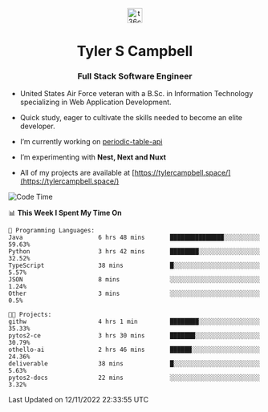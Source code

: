 <p align="center">
<a href="https://www.linkedin.com/in/t36campbell" target="blank"><img align="center" src="https://ik.imagekit.io/t36campbell/Portfolio/linkedin.png.original_m8bbGgPh6.png" alt="t36campbell" height="30" width="30" /></a>
</p>
<h1 align="center">Tyler S Campbell</h1>
<h3 align="center">Full Stack Software Engineer</h3>

* United States Air Force veteran with a B.Sc. in Information Technology specializing in Web Application Development. 

* Quick study, eager to cultivate the skills needed to become an elite developer.

* I’m currently working on [periodic-table-api](https://github.com/t36campbell/periodic-table-api)

* I’m experimenting with **Nest, Next and Nuxt**

* All of my projects are available at [https://tylercampbell.space/](https://tylercampbell.space/)

<!--START_SECTION:waka-->
![Code Time](http://img.shields.io/badge/Code%20Time-1%2C988%20hrs%2049%20mins-blue)

📊 **This Week I Spent My Time On** 

```text
💬 Programming Languages: 
Java                     6 hrs 48 mins       ███████████████░░░░░░░░░░   59.63% 
Python                   3 hrs 42 mins       ████████░░░░░░░░░░░░░░░░░   32.52% 
TypeScript               38 mins             █░░░░░░░░░░░░░░░░░░░░░░░░   5.57% 
JSON                     8 mins              ░░░░░░░░░░░░░░░░░░░░░░░░░   1.24% 
Other                    3 mins              ░░░░░░░░░░░░░░░░░░░░░░░░░   0.5%

🐱‍💻 Projects: 
githw                    4 hrs 1 min         ████████░░░░░░░░░░░░░░░░░   35.33% 
pytos2-ce                3 hrs 30 mins       ███████░░░░░░░░░░░░░░░░░░   30.79% 
othello-ai               2 hrs 46 mins       ██████░░░░░░░░░░░░░░░░░░░   24.36% 
deliverable              38 mins             █░░░░░░░░░░░░░░░░░░░░░░░░   5.63% 
pytos2-docs              22 mins             ░░░░░░░░░░░░░░░░░░░░░░░░░   3.32%

```


 Last Updated on 12/11/2022 22:33:55 UTC
<!--END_SECTION:waka-->
